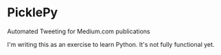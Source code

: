 # PicklePy
Automated Tweeting for Medium.com publications

I'm writing this as an exercise to learn Python. It's not fully functional yet.
